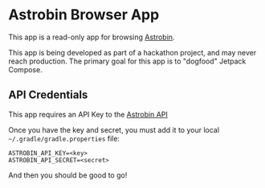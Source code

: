 # Astrobin Browser App

This app is a read-only app for browsing [Astrobin](https://astrobin.com).

This app is being developed as part of a hackathon project, and may never reach production. The 
primary goal for this app is to "dogfood" Jetpack Compose.

## API Credentials

This app requires an API Key to the [Astrobin API](https://welcome.astrobin.com/application-programming-interface)

Once you have the key and secret, you must add it to your local `~/.gradle/gradle.properties` file:

```
ASTROBIN_API_KEY=<key>
ASTROBIN_API_SECRET=<secret>
```

And then you should be good to go!